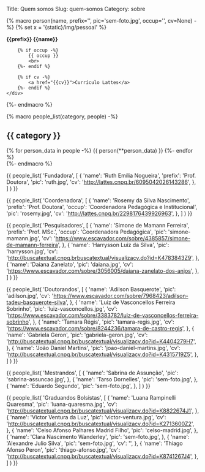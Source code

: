 Title: Quem somos
Slug: quem-somos
Category: sobre

{%
    macro person(name, prefix='', pic='sem-foto.jpg', occup='', cv=None)
-%}
{% set x = '{static}/img/pessoal' %}
<div class="person">
    <div
        class="left ball"
        alt="Foto de {{name}}"
        style="background-image: url('{{x}}/{{pic}}')"
    ></div>
    <div class="left text">
        <b>{{prefix}} {{name}}</b>
        <br>

        {% if occup -%}
            {{ occup }}
            <br>
        {%- endif %}

        {% if cv -%}
            <a href="{{cv}}">Currículo Lattes</a>
        {%- endif %}
    </div>
</div>
{%-
    endmacro
%}

{%
    macro people_list(category, people)
-%}
## {{ category }}

<div class="people-list">
    {% for person_data in people -%}
        {{ person(**person_data) }}
    {%- endfor %}
</div>
{%-
    endmacro
%}

{{
    people_list(
        'Fundadora',
        [
            {
                'name': 'Ruth Emília Nogueira',
                'prefix': 'Prof. Doutora',
                'pic': 'ruth.jpg',
                'cv': 'http://lattes.cnpq.br/6095042026143286',
            },
        ]
    )
}}

{{
    people_list(
        'Coordenadora',
        [
            {
                'name': 'Rosemy da Silva Nascimento',
                'prefix': 'Prof. Doutora',
                'occup': 'Coordenadora Pedagógica e Institucional',
                'pic': 'rosemy.jpg',
                'cv': 'http://lattes.cnpq.br/2298176439926963',
            },
        ]
    )
}}

{{
    people_list(
        'Pesquisadores',
        [
            {
                'name': 'Simone de Mamann Ferreira',
                'prefix': 'Prof. MSc.',
                'occup': 'Coordenadora Pedagógica',
                'pic': 'simone-mamann.jpg',
                'cv': 'https://www.escavador.com/sobre/4385857/simone-de-mamann-ferreira',
            },
            {
                'name': 'Harrysson Luiz da Silva',
                'pic': 'harrysson.jpg',
                'cv': 'http://buscatextual.cnpq.brbuscatextual/visualizacv.do?id=K4783843Z9',
            },
            {
                'name': 'Daiana Zanelato',
                'pic': 'daiana.jpg',
                'cv': 'https://www.escavador.com/sobre/3056005/daiana-zanelato-dos-anjos',
            },
        ]
    )
}}

{{
    people_list(
        'Doutorandos',
        [
            {
                'name': 'Adilson Basquerote',
                'pic': 'adilson.jpg',
                'cv': 'https://www.escavador.com/sobre/7968423/adilson-tadeu-basquerote-silva',
            },
            {
                'name': 'Luiz de Vasconcellos Ferreira Sobrinho',
                'pic': 'luiz-vasconcellos.jpg',
                'cv': 'https://www.escavador.com/sobre/3383782/luiz-de-vasconcellos-ferreira-sobrinho',
            },
            {
                'name': 'Tamara Régis',
                'pic': 'tamara-regis.jpg',
                'cv': 'https://www.escavador.com/sobre/8244236/tamara-de-castro-regis',
            },
            {
                'name': 'Gabriela Geron',
                'pic': 'gabriela-geron.jpg',
                'cv': 'http://buscatextual.cnpq.br/buscatextual/visualizacv.do?id=K4404279H7',
            },
            {
                'name': 'João Daniel Martins',
                'pic': 'joao-daniel-martins.jpg',
                'cv': 'http://buscatextual.cnpq.br/buscatextual/visualizacv.do?id=K4315719Z5',
            },
        ]
    )
}}

{{
    people_list(
        'Mestrandos',
        [
            {
                'name': 'Sabrina de Assunção',
                'pic': 'sabrina-assuncao.jpg',
            },
            {
                'name': 'Tarso Dornelles',
                'pic': 'sem-foto.jpg',
            },
            {
                'name': 'Eduardo Segundo',
                'pic': 'sem-foto.jpg',
            },
        ]
    )
}}

{{
    people_list(
        'Graduandos Bolsistas',
        [
            {
                'name': 'Luana Rampinelli Quaresma',
                'pic': 'luana-quaresma.jpg',
                'cv': 'http://buscatextual.cnpq.br/buscatextual/visualizacv.do?id=K8822674J1',
            },
            {
                'name': 'Victor Ventura da Luz',
                'pic': 'victor-ventura.jpg',
                'cv': 'http://buscatextual.cnpq.br/buscatextual/visualizacv.do?id=K2713600Z2',
            },
            {
                'name': 'Celso Afonso Palhares Madrid Filho',
                'pic': 'celso-madrid.jpg',
            },
            {
                'name': 'Clara Nascimento Wanderley',
                'pic': 'sem-foto.jpg',
            },
            {
                'name': 'Alexandre Julio Silva',
                'pic': 'sem-foto.jpg',
                'cv': '',
            },
            {
                'name': 'Thiago Afonso Peron',
                'pic': 'thiago-afonso.jpg',
                'cv': 'http://buscatextual.cnpq.br/buscatextual/visualizacv.do?id=K8741267J4',
            },
        ]
    )
}}
